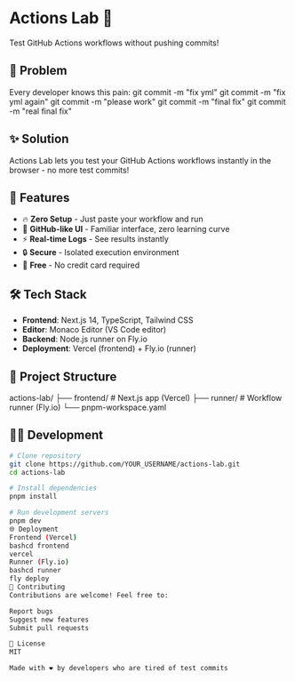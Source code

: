 # Actions Lab 🧪

Test GitHub Actions workflows without pushing commits!

## 🎯 Problem

Every developer knows this pain:
git commit -m "fix yml"
git commit -m "fix yml again"
git commit -m "please work"
git commit -m "final fix"
git commit -m "real final fix"

## ✨ Solution

Actions Lab lets you test your GitHub Actions workflows instantly in the browser - no more test commits!

## 🚀 Features

- 🔥 **Zero Setup** - Just paste your workflow and run
- 👀 **GitHub-like UI** - Familiar interface, zero learning curve
- ⚡ **Real-time Logs** - See results instantly
- 🔒 **Secure** - Isolated execution environment
- 💸 **Free** - No credit card required

## 🛠️ Tech Stack

- **Frontend**: Next.js 14, TypeScript, Tailwind CSS
- **Editor**: Monaco Editor (VS Code editor)
- **Backend**: Node.js runner on Fly.io
- **Deployment**: Vercel (frontend) + Fly.io (runner)

## 📁 Project Structure
actions-lab/
├── frontend/          # Next.js app (Vercel)
├── runner/           # Workflow runner (Fly.io)
└── pnpm-workspace.yaml

## 🏃‍♂️ Development

```bash
# Clone repository
git clone https://github.com/YOUR_USERNAME/actions-lab.git
cd actions-lab

# Install dependencies
pnpm install

# Run development servers
pnpm dev
🌐 Deployment
Frontend (Vercel)
bashcd frontend
vercel
Runner (Fly.io)
bashcd runner
fly deploy
🤝 Contributing
Contributions are welcome! Feel free to:

Report bugs
Suggest new features
Submit pull requests

📄 License
MIT

Made with ❤️ by developers who are tired of test commits
